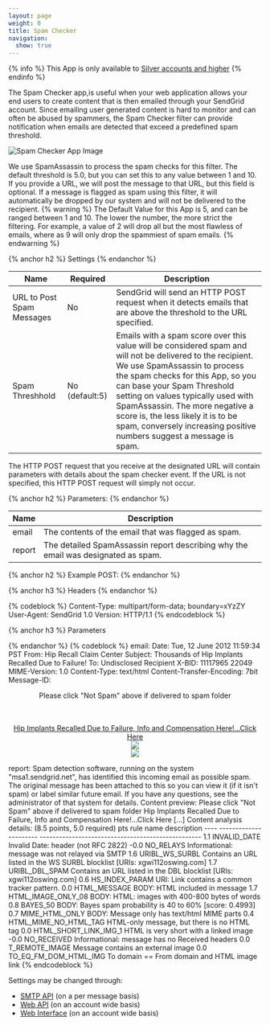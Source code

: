 ```yaml
---
layout: page
weight: 0
title: Spam Checker
navigation:
  show: true
---
```


{% info %}
This App is only available to <a href="https://sendgrid.com/pricing">Silver accounts and higher</a>
{% endinfo %}

<p>The Spam Checker app,is useful when your web application allows your end users to create content that is then emailed through your SendGrid account. Since emailing user generated content is hard to monitor and can often be abused by spammers, the Spam Checker filter can provide notification when emails are detected that exceed a predefined spam threshold.</p>

![Spam Checker App Image]({{root_url}}/images/spam_checker.png "Spam Checker")

We use SpamAssassin to process the spam checks for this filter. The default threshold is 5.0, but you can set this to any value between 1 and 10. If you provide a URL, we will post the message to that URL, but this field is optional. If a message is flagged as spam using this filter, it will automatically be dropped by our system and will not be delivered to the recipient. 
{% warning %}
The Default Value for this App is 5, and can be ranged between 1 and 10. The lower the number, the more strict the filtering. For example, a value of 2 will drop all but the most flawless of emails, where as 9 will only drop the spammiest of spam emails. 
{% endwarning %}

{% anchor h2 %}
Settings 
{% endanchor %}

<table class="table table-bordered table-striped">
   <thead>
      <tr>
         <th>Name</th>
         <th>Required</th>
         <th>Description</th>
      </tr>
   </thead>
   <tbody>
      <tr>
         <td>URL to Post Spam Messages</td>
         <td>No</td>
         <td>SendGrid will send an HTTP POST request when it detects emails that are above the threshold to the URL specified.</td>
      </tr>
      <tr>
         <td>Spam Threshhold</td>
         <td>No (default:5)</td>
         <td>Emails with a spam score over this value will be considered spam and will not be delivered to the recipient. We use SpamAssassin to process the spam checks for this App, so you can base your Spam Threshold setting on values typically used with SpamAssassin. The more negative a score is, the less likely it is to be spam, conversely increasing positive numbers suggest a message is spam.</td>
      </tr>
   </tbody>
</table>

The HTTP POST request that you receive at the designated URL will contain parameters with details about the spam checker event. If the URL is not specified, this HTTP POST request will simply not occur.

{% anchor h2 %}
Parameters: 
{% endanchor %}

<table class="table table-bordered table-striped">
   <thead>
      <tr>
         <th>Name</th>
         <th>Description</th>
      </tr>
   </thead>
   <tbody>
      <tr>
         <td>email</td>
         <td>The contents of the email that was flagged as spam.</td>
      </tr>
      <tr>
         <td>report</td>
         <td>The detailed SpamAssassin report describing why the email was designated as spam.</td>
      </tr>
   </tbody>
</table>

{% anchor h2 %}
Example POST: 
{% endanchor %}

{% anchor h3 %}
Headers 
{% endanchor %}

{% codeblock %}
Content-Type: multipart/form-data; boundary=xYzZY 
User-Agent: SendGrid 1.0 
Version: HTTP/1.1 
{% endcodeblock %}

{% anchor h3 %}
Parameters

{% endanchor %}
{% codeblock %}
email: Date: Tue, 12 June 2012 11:59:34 PST From: Hip Recall Claim Center <hiprecallclaimcenter> Subject: Thousands of Hip Implants Recalled Due to Failure! To: Undisclosed Recipient <mail> X-BID: 11117965 22049 MIME-Version: 1.0 Content-Type: text/html Content-Transfer-Encoding: 7bit Message-ID:  <center> <p>Please click "Not Spam" above if delivered to spam folder</p> <br><br><div align="center"> <a href="http://xgwi112oswing_._com/?dWlkPTEwMDAxJmNpZD0yMjA0OSZsaWQ9MSZybj1jdXBp"> Hip Implants Recalled Due to Failure, Info and Compensation Here!...Click Here<br><img border="0" src="http://xgwi112oswing_._com/?dWlkPTEwMDAxJmNpZD0yMjA0OSZsaWQ9YSZybj1taXh1d2V6YQ"></a> <br><a href="http://xgwi112oswing_._com/?dWlkPTEwMDAxJmNpZD0yMjA0OSZsaWQ9MiZybj13YWo"> <img border="0" src="http://xgwi112oswing.com/?dWlkPTEwMDAxJmNpZD0yMjA0OSZsaWQ9YiZybj13dWs"></a> <br>
</div> </center> 
report: Spam detection software, running on the system "msa1.sendgrid.net", has identified this incoming email as possible spam. The original message has been attached to this so you can view it (if it isn't spam) or label similar future email. If you have any questions, see the administrator of that system for details. Content preview: Please click "Not Spam" above if delivered to spam folder Hip Implants Recalled Due to Failure, Info and Compensation Here!...Click Here [...] Content analysis details: (8.5 points, 5.0 required) pts rule name description ---- ---------------------- -------------------------------------------------- 1.1 INVALID_DATE Invalid Date: header (not RFC 2822) -0.0 NO_RELAYS Informational: message was not relayed via SMTP 1.6 URIBL_WS_SURBL Contains an URL listed in the WS SURBL blocklist [URIs: xgwi112oswing.com] 1.7 URIBL_DBL_SPAM Contains an URL listed in the DBL blocklist [URIs: xgwi112oswing.com] 0.6 HS_INDEX_PARAM URI: Link contains a common tracker pattern. 0.0 HTML_MESSAGE BODY: HTML included in message 1.7 HTML_IMAGE_ONLY_08 BODY: HTML: images with 400-800 bytes of words 0.8 BAYES_50 BODY: Bayes spam probability is 40 to 60% [score: 0.4993] 0.7 MIME_HTML_ONLY BODY: Message only has text/html MIME parts 0.4 HTML_MIME_NO_HTML_TAG HTML-only message, but there is no HTML tag 0.0 HTML_SHORT_LINK_IMG_1 HTML is very short with a linked image -0.0 NO_RECEIVED Informational: message has no Received headers 0.0 T_REMOTE_IMAGE Message contains an external image 0.0 TO_EQ_FM_DOM_HTML_IMG To domain == From domain and HTML image link 
{% endcodeblock %}

</mail></hiprecallclaimcenter>

Settings may be changed through:

-   [SMTP API]({{root_url}}/API_Reference/SMTP_API/apps.html#spamcheck) (on a per message basis)
-   [Web API]({{root_url}}/API_Reference/Web_API/filter_settings.html#-SPAM-Filter-Checker) (on an account wide basis)
-   [Web Interface](https://sendgrid.com/app) (on an account wide basis)
